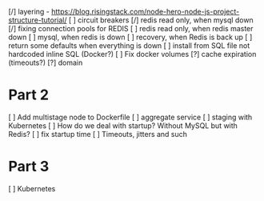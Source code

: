 [/] layering - https://blog.risingstack.com/node-hero-node-js-project-structure-tutorial/
[ ] circuit breakers
[/] redis read only, when mysql down
[/] fixing connection pools for REDIS
[ ] redis read only, when redis master down
[ ] mysql, when redis is down
[ ] recovery, when Redis is back up
[ ] return some defaults when everything is down
[ ] install from SQL file not hardcoded inline SQL (Docker?)
[ ] Fix docker volumes
[?] cache expiration (timeouts?)
[?] domain

# Part 2
[ ] Add multistage node to Dockerfile
[ ] aggregate service
[ ] staging with Kubernetes
[ ] How do we deal with startup? Without MySQL but with Redis?
[ ] fix startup time
[ ] Timeouts, jitters and such

# Part 3
[ ] Kubernetes